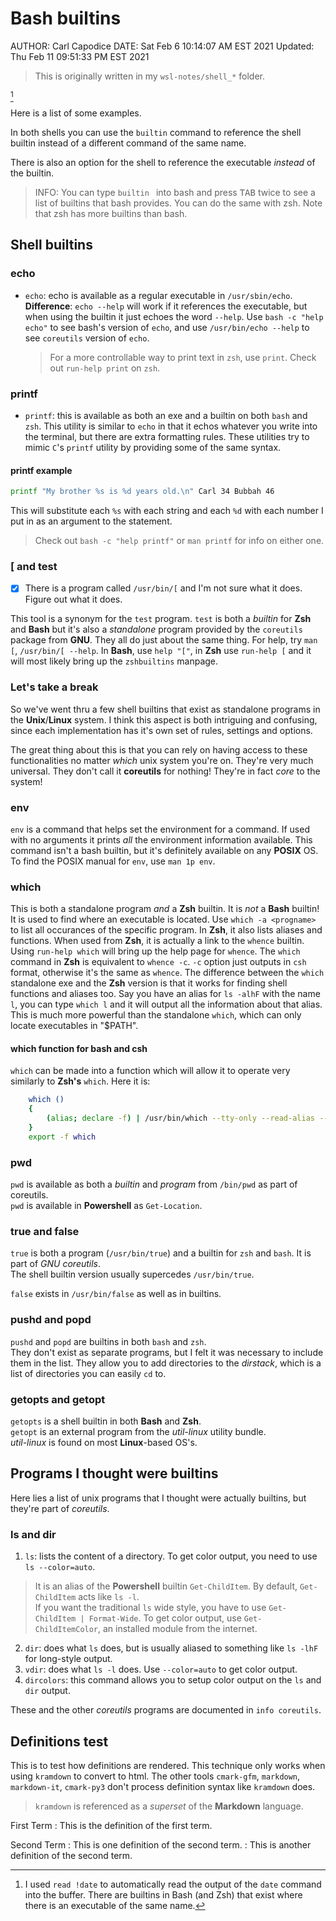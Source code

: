 # Bash builtins

AUTHOR: Carl Capodice
DATE: Sat Feb  6 10:14:07 AM EST 2021
Updated: Thu Feb 11 09:51:33 PM EST 2021

> This is originally written in my `wsl-notes/shell_*` folder.

[^1]
[^1]: I used `read !date` to automatically read the output of the `date` command into the buffer.
There are builtins in Bash (and Zsh) that exist where there is an executable of the same name.

Here is a list of some examples.

In both shells you can use the `builtin` command to reference the shell builtin instead of a different command of the same name.

There is also an option for the shell to reference the executable _instead_ of the builtin.

> INFO: You can type `builtin ` into bash and press <kbd>TAB</kbd> twice to see a list of builtins that bash provides.
> You can do the same with zsh.  Note that zsh has more builtins than bash.

## Shell builtins

### echo

- `echo`: echo is available as a regular executable in `/usr/sbin/echo`.
  **Difference**: `echo --help` will work if it references the executable, but when using the builtin it just echoes the word `--help`.
  Use `bash -c "help echo"` to see bash's version of `echo`, and use `/usr/bin/echo --help` to see `coreutils` version of `echo`.
  > For a more controllable way to print text in `zsh`, use `print`.  Check out `run-help print` on `zsh`.

### printf

- `printf`: this is available as both an exe and a builtin on both `bash` and `zsh`.
  This utility is similar to `echo` in that it echos whatever you write into the terminal, but there are extra formatting rules.
  These utilities try to mimic `C`'s `printf` utility by providing some of the same syntax.

#### printf example

```bash
printf "My brother %s is %d years old.\n" Carl 34 Bubbah 46
```

This will substitute each `%s` with each string and each `%d` with each number I put in as an argument to the statement.

  > Check out `bash -c "help printf"` or `man printf` for info on either one.

### [ and test

- [x] There is a program called `/usr/bin/[` and I'm not sure what it does. Figure out what it does.

This tool is a synonym for the `test` program.  `test` is both a _builtin_ for **Zsh** and **Bash** but it's also a _standalone_ program provided by the `coreutils` package from **GNU**.
They all do just about the same thing.
For help, try `man [`, `/usr/bin/[ --help`.  In **Bash**, use `help "["`, in **Zsh** use `run-help [` and it will most likely bring up the `zshbuiltins` manpage.

### Let's take a break

So we've went thru a few shell builtins that exist as standalone programs in the **Unix**/**Linux** system.
I think this aspect is both intriguing and confusing, since each implementation has it's own set of rules, settings and options.

The great thing about this is that you can rely on having access to these functionalities no matter _which_ unix system you're on.  They're very much universal.  They don't call it **coreutils** for nothing!  They're in fact *core* to the system!

### env

`env` is a command that helps set the environment for a command.  If used with no arguments it prints _all_ the environment information available.
This command isn't a bash builtin, but it's definitely available on any **POSIX** OS.  To find the POSIX manual for `env`, use `man 1p env`.

### which

This is both a standalone program _and_ a **Zsh** builtin.  It is _not_ a **Bash** builtin!  
It is used to find where an executable is located.  Use `which -a <progname>` to list all occurances of the specific program.
In **Zsh**, it also lists aliases and functions.
When used from **Zsh**, it is actually a link to the `whence` builtin.
Using `run-help which` will bring up the help page for `whence`.
The `which` command in **Zsh** is equivalent to `whence -c`.  `-c` option just outputs in `csh` format, otherwise it's the same as `whence`.
The difference between the `which` standalone exe and the **Zsh** version is that it works for finding shell functions and aliases too.
Say you have an alias for `ls -alhF` with the name `l`, you can type `which l` and it will output all the information about that alias.
This is much more powerful than the standalone `which`, which can only locate executables in "$PATH".

#### which function for bash and csh

`which` can be made into a function which will allow it to operate very similarly to **Zsh's** `which`.  Here it is:

```bash
    which ()
    {
        (alias; declare -f) | /usr/bin/which --tty-only --read-alias --read-functions --show-tilde --show-dot $@
    }
    export -f which
```

### pwd

`pwd` is available as both a _builtin_ and _program_ from `/bin/pwd` as part of coreutils.  
`pwd` is available in **Powershell** as `Get-Location`.

### true and false

`true` is both a program (`/usr/bin/true`) and a builtin for `zsh` and `bash`.
It is part of _GNU coreutils_.  
The shell builtin version usually supercedes `/usr/bin/true`.

`false` exists in `/usr/bin/false` as well as in builtins.

### pushd and popd

`pushd` and `popd` are builtins in both `bash` and `zsh`.  
They don't exist as separate programs, but I felt it was necessary to include them in the list.
They allow you to add directories to the _dirstack_, which is a list of directories you can easily `cd` to.

### getopts and getopt

`getopts` is a shell builtin in both **Bash** and **Zsh**.  
`getopt` is an external program from the _util-linux_ utility bundle.  
_util-linux_ is found on most **Linux**-based OS's.

## Programs I thought were builtins

Here lies a list of unix programs that I thought were actually builtins, but they're part of _coreutils_.

### ls and dir

1. `ls`: lists the content of a directory.
  To get color output, you need to use `ls --color=auto`.
  > It is an alias of the **Powershell** builtin `Get-ChildItem`.  By default, `Get-ChildItem` acts like `ls -l`.  
  > If you want the traditional `ls` wide style, you have to use `Get-ChildItem | Format-Wide`.
  > To get color output, use `Get-ChildItemColor`, an installed module from the internet.
2. `dir`: does what `ls` does, but is usually aliased to something like `ls -lhF` for long-style output.
3. `vdir`: does what `ls -l` does.  Use `--color=auto` to get color output.
4. `dircolors`: this command allows you to setup color output on the `ls` and `dir` output.

These and the other _coreutils_ programs are documented in `info coreutils`.

## Definitions test

This is to test how definitions are rendered.
This technique only works when using `kramdown` to convert to html.
The other tools `cmark-gfm`, `markdown`, `markdown-it`, `cmark-py3` don't process definition syntax like `kramdown` does.

> `kramdown` is referenced as a _superset_ of the **Markdown** language.

First Term
: This is the definition of the first term.

Second Term
: This is one definition of the second term.
: This is another definition of the second term.

